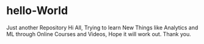 # hello-World
Just another Repository
Hi All,
Trying to learn New Things like Analytics and ML through Online Courses and Videos, Hope it will work out.
Thank you.

